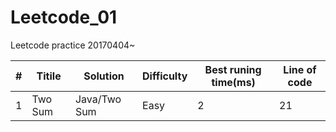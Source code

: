 # Leetcode_01
Leetcode practice 20170404~

#|Titile   |Solution                  |Difficulty|Best runing time(ms)|Line of code|
-|---------|--------------------------|----------|--------------------|------------|
1|Two Sum  |Java/Two Sum              |Easy      |2                   |21          |
